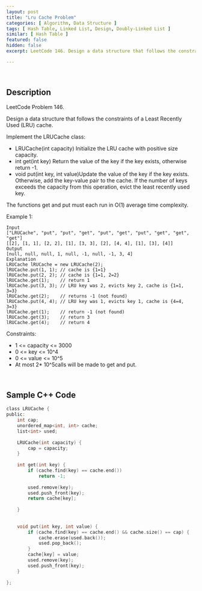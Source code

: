 ```yaml
---
layout: post
title: "Lru Cache Problem"
categories: [ Algorithm, Data Structure ]
tags: [ Hash Table, Linked List, Design, Doubly-Linked List ]
similar: [ Hash Table ]
featured: false
hidden: false
excerpt: LeetCode 146. Design a data structure that follows the constraints of a Least Recently Used (LRU) cache.

---
```


<br />

## Description

LeetCode Problem 146.

Design a data structure that follows the constraints of a Least Recently Used (LRU) cache.

Implement the LRUCache class:
* LRUCache(int capacity) Initialize the LRU cache with positive size capacity.
* int get(int key) Return the value of the key if the key exists, otherwise return -1.
* void put(int key, int value)Update the value of the key if the key exists. Otherwise, add the key-value pair to the cache. If the number of keys exceeds the capacity from this operation, evict the least recently used key.

The functions get and put must each run in O(1) average time complexity.

Example 1:
```
Input
["LRUCache", "put", "put", "get", "put", "get", "put", "get", "get", "get"]
[[2], [1, 1], [2, 2], [1], [3, 3], [2], [4, 4], [1], [3], [4]]
Output
[null, null, null, 1, null, -1, null, -1, 3, 4]
Explanation
LRUCache lRUCache = new LRUCache(2);
lRUCache.put(1, 1); // cache is {1=1}
lRUCache.put(2, 2); // cache is {1=1, 2=2}
lRUCache.get(1);    // return 1
lRUCache.put(3, 3); // LRU key was 2, evicts key 2, cache is {1=1, 3=3}
lRUCache.get(2);    // returns -1 (not found)
lRUCache.put(4, 4); // LRU key was 1, evicts key 1, cache is {4=4, 3=3}
lRUCache.get(1);    // return -1 (not found)
lRUCache.get(3);    // return 3
lRUCache.get(4);    // return 4
```

Constraints:
* 1 <= capacity <= 3000
* 0 <= key <= 10^4
* 0 <= value <= 10^5
* At most 2* 10^5calls will be made to get and put.

<br />

## Sample C++ Code


```c
class LRUCache {
public:
    int cap;
    unordered_map<int, int> cache;
    list<int> used;
    
    LRUCache(int capacity) {
        cap = capacity;    
    }
    
    int get(int key) {        
        if (cache.find(key) == cache.end())
            return -1;
        
        used.remove(key);
        used.push_front(key);
        return cache[key];
        
    }
    
    
    void put(int key, int value) {
        if (cache.find(key) == cache.end() && cache.size() == cap) {
            cache.erase(used.back());
            used.pop_back();
        }
        cache[key] = value;
        used.remove(key);
        used.push_front(key);
    }
    
};
```


